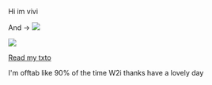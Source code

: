 Hi im vivi

And ->
![](https://file.garden/ZoDPf45LLl_qpQ-e/this%20is%20siffrin.png?v=1736233876204)

![](https://komarev.com/ghpvc/?username=girlsrituals&color=lightgrey&style=flat&label=freaks)

[Read my txto](https://txto.eu.org/shin)

I'm offtab like 90% of the time W2i thanks have a lovely day

